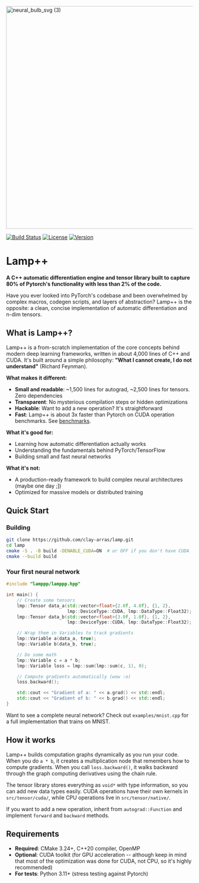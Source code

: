 <div align="left">
  <img src="https://github.com/user-attachments/assets/52f467bf-bc40-4e01-8389-358d74777731" alt="neural_bulb_svg (3)" width="600">
</div>

[![Build Status](https://img.shields.io/badge/build-passing-brightgreen)](https://github.com/clay-arras/lamp) <!-- Placeholder -->
[![License](https://img.shields.io/badge/license-MIT-blue)](https://github.com/clay-arras/lamp/blob/main/LICENSE) <!-- Placeholder -->
[![Version](https://img.shields.io/badge/version-0.1.0-blue)](https://github.com/clay-arras/lamp) <!-- Placeholder -->

# Lamp++

**A C++ automatic differentiation engine and tensor library built to capture 80% of Pytorch's functionality with less than 2% of the code.**

Have you ever looked into PyTorch's codebase and been overwhelmed by complex macros, codegen scripts, and layers of abstraction? Lamp++ is the opposite: a clean, concise implementation of automatic differentiation and n-dim tensors.

## What is Lamp++?

Lamp++ is a from-scratch implementation of the core concepts behind modern deep learning frameworks, written in about 4,000 lines of C++ and CUDA. It's built around a simple philosophy: **"What I cannot create, I do not understand"** (Richard Feynman).

**What makes it different:**
- **Small and readable**: ~1,500 lines for autograd, ~2,500 lines for tensors. Zero dependencies 
- **Transparent**: No mysterious compilation steps or hidden optimizations
- **Hackable**: Want to add a new operation? It's straightforward
- **Fast**: Lamp++ is about 3x faster than Pytorch on CUDA operation benchmarks. See [benchmarks](https://github.com/clay-arras/lamppp/blob/main/benchmarks/README.md).

**What it's good for:**
- Learning how automatic differentiation actually works
- Understanding the fundamentals behind PyTorch/TensorFlow
- Building small and fast neural networks

**What it's not:**
- A production-ready framework to build complex neural architectures (maybe one day ;])
- Optimized for massive models or distributed training

## Quick Start

### Building

```bash
git clone https://github.com/clay-arras/lamp.git
cd lamp
cmake -S . -B build -DENABLE_CUDA=ON  # or OFF if you don't have CUDA
cmake --build build
```

### Your first neural network

```cpp
#include "lamppp/lamppp.hpp"

int main() {
    // Create some tensors
    lmp::Tensor data_a(std::vector<float>{2.0f, 4.0f}, {1, 2}, 
                       lmp::DeviceType::CUDA, lmp::DataType::Float32);
    lmp::Tensor data_b(std::vector<float>{3.0f, 1.0f}, {1, 2}, 
                       lmp::DeviceType::CUDA, lmp::DataType::Float32);

    // Wrap them in Variables to track gradients
    lmp::Variable a(data_a, true);
    lmp::Variable b(data_b, true);

    // Do some math
    lmp::Variable c = a * b;
    lmp::Variable loss = lmp::sum(lmp::sum(c, 1), 0);

    // Compute gradients automatically (wow :o)
    loss.backward(); 

    std::cout << "Gradient of a: " << a.grad() << std::endl;
    std::cout << "Gradient of b: " << b.grad() << std::endl;
}
```

Want to see a complete neural network? Check out `examples/mnist.cpp` for a full implementation that trains on MNIST.

## How it works

Lamp++ builds computation graphs dynamically as you run your code. When you do `a * b`, it creates a multiplication node that remembers how to compute gradients. When you call `loss.backward()`, it walks backward through the graph computing derivatives using the chain rule.

The tensor library stores everything as `void*` with type information, so you can add new data types easily. CUDA operations have their own kernels in `src/tensor/cuda/`, while CPU operations live in `src/tensor/native/`.

If you want to add a new operation, inherit from `autograd::Function` and implement `forward` and `backward` methods. 

## Requirements

- **Required**: CMake 3.24+, C++20 compiler, OpenMP
- **Optional**: CUDA toolkit (for GPU acceleration -- although keep in mind that most of the optimization was done for CUDA, not CPU, so it's highly recommended)
- **For tests**: Python 3.11+ (stress testing against Pytorch)


